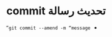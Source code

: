 
# <div dir=rtl>تحديث رسالة commit</dir>

<div dir=rtl>

*  `git commit --amend -m “message”`
</dir>
